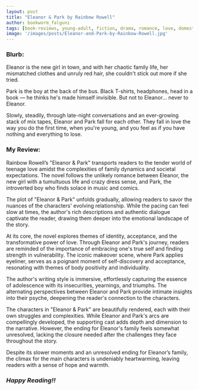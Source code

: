 ```yaml
---
layout: post
title: "Eleanor & Park by Rainbow Rowell"
author: bookworm_falguni
tags: [book-reviews, young-adult, fiction, drama, romance, love, domestic-violence, sexual-assault, life, family, teenage, parents, siblings, USA, music, books]
image: '/images/posts/Eleanor-and-Park-by-Rainbow-Rowell.jpg'
---
```


### **Blurb:**
Eleanor is the new girl in town, and with her chaotic family life, her mismatched clothes and unruly red hair, she couldn't stick out more if she tried.

Park is the boy at the back of the bus. Black T-shirts, headphones, head in a book — he thinks he's made himself invisible. But not to Eleanor… never to Eleanor.

Slowly, steadily, through late-night conversations and an ever-growing stack of mix tapes, Eleanor and Park fall for each other. They fall in love the way you do the first time, when you're young, and you feel as if you have nothing and everything to lose.

### **My Review:**
Rainbow Rowell’s "Eleanor & Park" transports readers to the tender world of teenage love amidst the complexities of family dynamics and societal expectations. The novel follows the unlikely romance between Eleanor, the new girl with a tumultuous life and crazy dress sense, and Park, the introverted boy who finds solace in music and comics.

The plot of "Eleanor & Park" unfolds gradually, allowing readers to savor the nuances of the characters' evolving relationship. While the pacing can feel slow at times, the author's rich descriptions and authentic dialogue captivate the reader, drawing them deeper into the emotional landscape of the story.

At its core, the novel explores themes of identity, acceptance, and the transformative power of love. Through Eleanor and Park's journey, readers are reminded of the importance of embracing one's true self and finding strength in vulnerability. The iconic makeover scene, where Park applies eyeliner, serves as a poignant moment of self-discovery and acceptance, resonating with themes of body positivity and individuality.

The author's writing style is immersive, effortlessly capturing the essence of adolescence with its insecurities, yearnings, and triumphs. The alternating perspectives between Eleanor and Park provide intimate insights into their psyche, deepening the reader's connection to the characters.

The characters in "Eleanor & Park" are beautifully rendered, each with their own struggles and complexities. While Eleanor and Park's arcs are compellingly developed, the supporting cast adds depth and dimension to the narrative. However, the ending for Eleanor's family feels somewhat unresolved, lacking the closure needed after the challenges they face throughout the story.

Despite its slower moments and an unresolved ending for Eleanor’s family, the climax for the main characters is undeniably heartwarming, leaving readers with a sense of hope and warmth. 

### ***Happy Reading!!***
